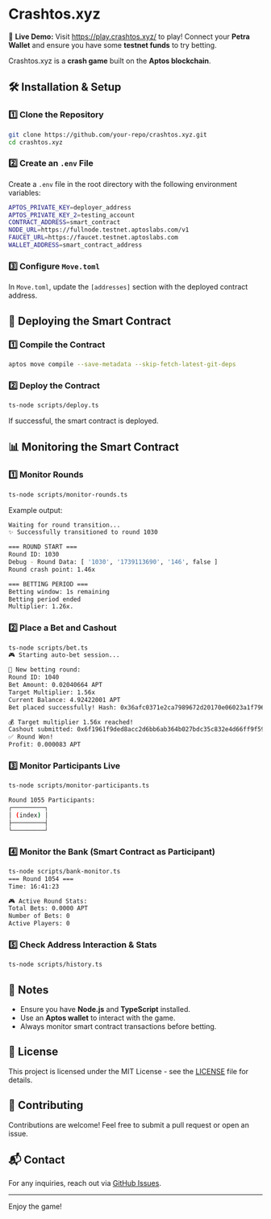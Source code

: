 # Crashtos.xyz

🚀 **Live Demo:** Visit https://play.crashtos.xyz/ to play! Connect your **Petra Wallet** and ensure you have some **testnet funds** to try betting.

Crashtos.xyz is a **crash game** built on the **Aptos blockchain**.

## 🛠 Installation & Setup

### 1️⃣ Clone the Repository
```sh
git clone https://github.com/your-repo/crashtos.xyz.git
cd crashtos.xyz
```

### 2️⃣ Create an `.env` File
Create a `.env` file in the root directory with the following environment variables:

```sh
APTOS_PRIVATE_KEY=deployer_address
APTOS_PRIVATE_KEY_2=testing_account
CONTRACT_ADDRESS=smart_contract
NODE_URL=https://fullnode.testnet.aptoslabs.com/v1
FAUCET_URL=https://faucet.testnet.aptoslabs.com
WALLET_ADDRESS=smart_contract_address
```

### 3️⃣ Configure `Move.toml`
In `Move.toml`, update the `[addresses]` section with the deployed contract address.

## 🚀 Deploying the Smart Contract

### 1️⃣ Compile the Contract
```sh
aptos move compile --save-metadata --skip-fetch-latest-git-deps
```

### 2️⃣ Deploy the Contract
```sh
ts-node scripts/deploy.ts
```
If successful, the smart contract is deployed.

## 📊 Monitoring the Smart Contract

### 1️⃣ Monitor Rounds
```sh
ts-node scripts/monitor-rounds.ts
```
Example output:
```sh
Waiting for round transition...
✨ Successfully transitioned to round 1030

=== ROUND START ===
Round ID: 1030
Debug - Round Data: [ '1030', '1739113690', '146', false ]
Round crash point: 1.46x

=== BETTING PERIOD ===
Betting window: 1s remaining
Betting period ended
Multiplier: 1.26x.
```

### 2️⃣ Place a Bet and Cashout
```sh
ts-node scripts/bet.ts
🎮 Starting auto-bet session...

🎲 New betting round:
Round ID: 1040
Bet Amount: 0.02040664 APT
Target Multiplier: 1.56x
Current Balance: 4.92422001 APT
Bet placed successfully! Hash: 0x36afc0371e2ca7989672d20170e06023a1f7961a0a48949aa45673219be9fbaf

💰 Target multiplier 1.56x reached!
Cashout submitted: 0x6f1961f9ded8acc2d6bb6ab364b027bdc35c832e4d66ff9f59efaace773893d1
✅ Round Won!
Profit: 0.000083 APT
```

### 3️⃣ Monitor Participants Live
```sh
ts-node scripts/monitor-participants.ts

Round 1055 Participants:
┌─────────┐
│ (index) │
├─────────┤
└─────────┘
```

### 4️⃣ Monitor the Bank (Smart Contract as Participant)
```sh
ts-node scripts/bank-monitor.ts
=== Round 1054 ===
Time: 16:41:23

🎮 Active Round Stats:
Total Bets: 0.0000 APT
Number of Bets: 0
Active Players: 0
```

### 5️⃣ Check Address Interaction & Stats
```sh
ts-node scripts/history.ts
```

## 📌 Notes
- Ensure you have **Node.js** and **TypeScript** installed.
- Use an **Aptos wallet** to interact with the game.
- Always monitor smart contract transactions before betting.

## 📜 License
This project is licensed under the MIT License - see the [LICENSE](LICENSE) file for details.

## 🤝 Contributing
Contributions are welcome! Feel free to submit a pull request or open an issue.

## 📬 Contact
For any inquiries, reach out via [GitHub Issues](https://github.com/your-repo/crashtos.xyz/issues).

---

Enjoy the game! 

